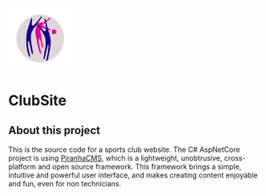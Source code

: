 <img src="https://github.com/axuno/ClubSite/raw/main/club-logo.png" alt="" />

# ClubSite

## About this project
This is the source code for a sports club website. The C# AspNetCore project is using [PiranhaCMS](https://piranhacms.org/), 
which is a lightweight, unobtrusive, cross-platform and open source framework. This framework brings a simple, intuitive and powerful user interface, 
and makes creating content enjoyable and fun, even for non technicians.

